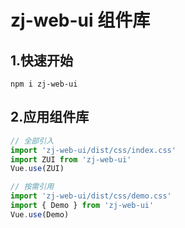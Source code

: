# zj-web-ui 组件库

## 1.快速开始
```
npm i zj-web-ui
```
## 2.应用组件库
```javascript
// 全部引入
import 'zj-web-ui/dist/css/index.css'
import ZUI from 'zj-web-ui'
Vue.use(ZUI)

// 按需引用
import 'zj-web-ui/dist/css/demo.css'
import { Demo } from 'zj-web-ui'
Vue.use(Demo)
```


